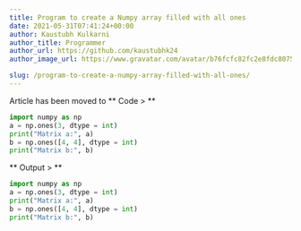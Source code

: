 ```yaml
---
title: Program to create a Numpy array filled with all ones
date: 2021-05-31T07:41:24+00:00
author: Kaustubh Kulkarni
author_title: Programmer
author_url: https://github.com/kaustubhk24
author_image_url: https://www.gravatar.com/avatar/b76fcfc82fc2e8fdc8075636f1735f61?s=200

slug: /program-to-create-a-numpy-array-filled-with-all-ones/
---
```

Article has been moved to
** Code > **

```python title="file.vb"
import numpy as np
a = np.ones(3, dtype = int)
print("Matrix a:", a)
b = np.ones([4, 4], dtype = int)
print("Matrix b:", b)
```

** Output > **

```python title="Output"
import numpy as np
a = np.ones(3, dtype = int)
print("Matrix a:", a)
b = np.ones([4, 4], dtype = int)
print("Matrix b:", b)
```